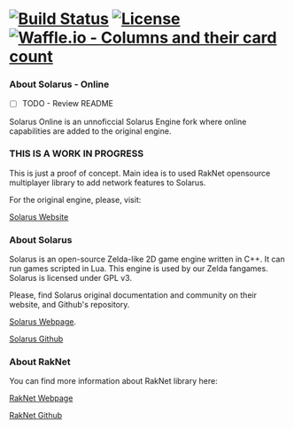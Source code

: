 [![Build Status](https://travis-ci.org/mdblabs/solarus-online.svg?branch=dev)](https://travis-ci.org/mdblabs/solarus-online)
[![License](https://img.shields.io/badge/license-GPLv3-blue.svg)](https://www.gnu.org/copyleft/gpl.html)
[![Waffle.io - Columns and their card count](https://badge.waffle.io/mdblabs/solarus-online.svg?columns=all)](http://waffle.io/mdblabs/solarus-online)
====================================

### About Solarus - Online

- [ ] TODO - Review README

Solarus Online is an unnoficcial Solarus Engine fork where online capabilities are added to the original engine.

### THIS IS A WORK IN PROGRESS

This is just a proof of concept. Main idea is to used RakNet opensource multiplayer library to add network features to Solarus.

For the original engine, please, visit:

[Solarus Website](http://www.solarus-games.org/source-code/compilation-instructions)

### About Solarus

Solarus is an open-source Zelda-like 2D game engine written in C++.
It can run games scripted in Lua.
This engine is used by our Zelda fangames.
Solarus is licensed under GPL v3.

Please, find Solarus original documentation and community on their website, and Github's repository.

[Solarus Webpage](http://www.solarus-games.org/source-code/compilation-instructions).

[Solarus Github](https://github.com/solarus-games/solarus)

### About RakNet

You can find more information about RakNet library here:

[RakNet Webpage](http://www.jenkinssoftware.com/)

[RakNet Github](https://github.com/facebookarchive/RakNet)

